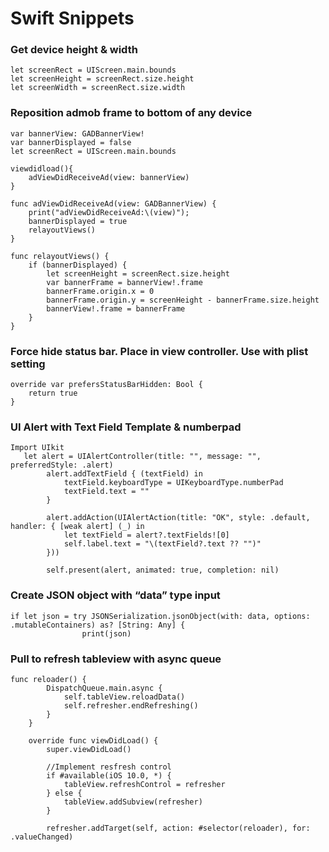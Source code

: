 
# Swift Snippets

### Get device height & width

    let screenRect = UIScreen.main.bounds
    let screenHeight = screenRect.size.height
    let screenWidth = screenRect.size.width


### Reposition admob frame to bottom of any device

    var bannerView: GADBannerView!
    var bannerDisplayed = false
    let screenRect = UIScreen.main.bounds

	viewdidload(){
   		adViewDidReceiveAd(view: bannerView)
	}

    func adViewDidReceiveAd(view: GADBannerView) {
        print("adViewDidReceiveAd:\(view)");
        bannerDisplayed = true
        relayoutViews()
    }
    
    func relayoutViews() {
        if (bannerDisplayed) {
            let screenHeight = screenRect.size.height
            var bannerFrame = bannerView!.frame
            bannerFrame.origin.x = 0
            bannerFrame.origin.y = screenHeight - bannerFrame.size.height
            bannerView!.frame = bannerFrame
        }
    }


### Force hide status bar. Place in view controller. Use with plist setting

    override var prefersStatusBarHidden: Bool { 
        return true
    }


### UI Alert with Text Field Template & numberpad

    Import UIkit
       let alert = UIAlertController(title: "", message: "", preferredStyle: .alert)
            alert.addTextField { (textField) in
                textField.keyboardType = UIKeyboardType.numberPad
                textField.text = ""
            }

            alert.addAction(UIAlertAction(title: "OK", style: .default, handler: { [weak alert] (_) in
                let textField = alert?.textFields![0]
                self.label.text = "\(textField?.text ?? "")"
            }))

            self.present(alert, animated: true, completion: nil)

### Create JSON object with “data” type input

    if let json = try JSONSerialization.jsonObject(with: data, options: .mutableContainers) as? [String: Any] {
                    print(json)



### Pull to refresh tableview with async queue

    func reloader() {
            DispatchQueue.main.async {
                self.tableView.reloadData()
                self.refresher.endRefreshing()
            }
        }

        override func viewDidLoad() {
            super.viewDidLoad()

            //Implement resfresh control
            if #available(iOS 10.0, *) {
                tableView.refreshControl = refresher
            } else {
                tableView.addSubview(refresher)
            }

            refresher.addTarget(self, action: #selector(reloader), for: .valueChanged)
